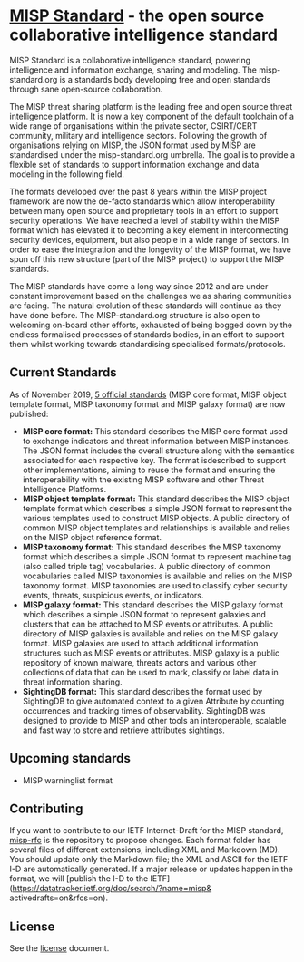 # [MISP Standard](https://misp-standard.org/) - the open source collaborative intelligence standard

MISP Standard is a collaborative intelligence standard, powering intelligence and information exchange, sharing and modeling. 
The misp-standard.org is a standards body developing free and open standards through sane open-source collaboration.

The MISP threat sharing platform is the leading free and open source threat intelligence platform. 
It is now a key component of the default toolchain of a wide range of organisations within the private sector, CSIRT/CERT community, military and intelligence sectors. 
Following the growth of organisations relying on MISP, the JSON format used by MISP are standardised under the misp-standard.org umbrella.
The goal is to provide a flexible set of standards to support information exchange and data modeling in the following field.

The formats developed over the past 8 years within the MISP project framework are now the de-facto standards which allow interoperability between many open source and proprietary tools in an effort to support security operations.
We have reached a level of stability within the MISP format which has elevated it to becoming a key element in interconnecting security devices, equipment, but also people in a wide range of sectors. 
In order to ease the integration and the longevity of the MISP format, we have spun off this new structure (part of the MISP project) to support the MISP standards.

The MISP standards have come a long way since 2012 and are under constant improvement based on the challenges we as sharing communities are facing. 
The natural evolution of these standards will continue as they have done before. 
The MISP-standard.org structure is also open to welcoming on-board other efforts, exhausted of being bogged down by the endless formalised processes of standards bodies, in an effort to support them whilst working towards standardising specialised formats/protocols.

## Current Standards

As of November 2019, [5 official standards](https://www.misp-standard.org/rfc/) (MISP core format, MISP object template format, MISP taxonomy format and MISP galaxy format) are now published:

- **MISP core format:** This standard describes the MISP core format used to exchange indicators and threat information between MISP instances. The JSON format includes the overall structure along with the semantics associated for each respective key. The format isdescribed to support other implementations, aiming to reuse the format and ensuring the interoperability with the existing MISP software and other Threat Intelligence Platforms.
- **MISP object template format:** This standard describes the MISP object template format which describes a simple JSON format to represent the various
templates used to construct MISP objects. A public directory of common MISP object templates and relationships is available and relies on the MISP object reference format.
- **MISP taxonomy format:** This standard describes the MISP taxonomy format which describes a simple JSON format to represent machine tag (also called triple tag) vocabularies. A public directory of common vocabularies called MISP taxonomies is available and relies on the MISP taxonomy format. MISP taxonomies are used to classify cyber security events, threats, suspicious events, or indicators.
- **MISP galaxy format:** This standard describes the MISP galaxy format which describes a simple JSON format to represent galaxies and clusters that can be attached to MISP events or attributes. A public directory of MISP galaxies is available and relies on the MISP galaxy format. MISP galaxies are used to attach additional information structures such as MISP events or attributes. MISP galaxy is a public repository of known malware, threats actors and various
other collections of data that can be used to mark, classify or label data in threat information sharing.
- **SightingDB format:** This standard describes the format used by SightingDB to give automated context to a given Attribute by counting occurrences and tracking times of observability. SightingDB was designed to provide to MISP and other tools an interoperable, scalable and fast way to store and retrieve attributes sightings.

## Upcoming standards
- MISP warninglist format

## Contributing
If you want to contribute to our IETF Internet-Draft for the MISP standard, [misp-rfc](https://github.com/MISP/misp-rfc) is the repository to propose changes. 
Each format folder has several files of different extensions, including XML and Markdown (MD). 
You should update only the Markdown file; the XML and ASCII for the IETF I-D are automatically generated.
If a major release or updates happen in the format, we will [publish the I-D to the IETF](https://datatracker.ietf.org/doc/search/?name=misp&
activedrafts=on&rfcs=on).

## License

See the [license](/LICENSE) document.
